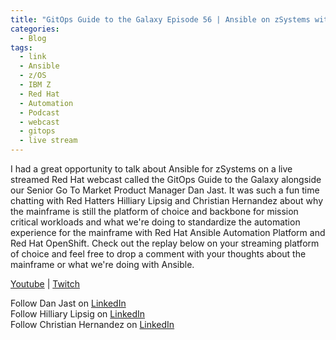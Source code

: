```yaml
---
title: "GitOps Guide to the Galaxy Episode 56 | Ansible on zSystems with IBM "
categories:
  - Blog
tags:
  - link
  - Ansible
  - z/OS 
  - IBM Z 
  - Red Hat
  - Automation
  - Podcast
  - webcast
  - gitops
  - live stream
---
```


I had a great opportunity to talk about Ansible for zSystems on a live streamed Red Hat webcast called the GitOps Guide to the Galaxy alongside our Senior Go To Market Product Manager Dan Jast. It was such a fun time chatting with Red Hatters Hilliary Lipsig and Christian Hernandez about why the mainframe is still the platform of choice and backbone for mission critical workloads and what we're doing to standardize the automation experience for the mainframe with Red Hat Ansible Automation Platform and Red Hat OpenShift. Check out the replay below on your streaming platform of choice and feel free to drop a comment with your thoughts about the mainframe or what we're doing with Ansible. 

[Youtube](https://youtu.be/ZiIuu0spnp0) | [Twitch](https://www.twitch.tv/videos/1773480918)

Follow Dan Jast on [LinkedIn](https://www.linkedin.com/in/daniel-jast-863598123/)  
Follow Hilliary Lipsig on [LinkedIn](https://www.linkedin.com/in/hilliary-lipsig-a5935245/)  
Follow Christian Hernandez on [LinkedIn](https://www.linkedin.com/in/chernandez1982/)